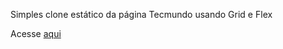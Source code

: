 Simples clone estático da página Tecmundo usando Grid e Flex

Acesse [aqui](http://tecmundoclone.web.app/)
